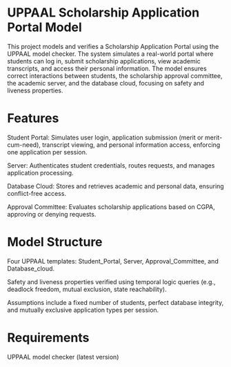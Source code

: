 # UPPAAL Scholarship Application Portal Model
This project models and verifies a Scholarship Application Portal using the UPPAAL model checker. The system simulates a real-world portal where students can log in, submit scholarship applications, view academic transcripts, and access their personal information. The model ensures correct interactions between students, the scholarship approval committee, the academic server, and the database cloud, focusing on safety and liveness properties.

# Features
Student Portal: Simulates user login, application submission (merit or merit-cum-need), transcript viewing, and personal information access, enforcing one application per session.

Server: Authenticates student credentials, routes requests, and manages application processing.

Database Cloud: Stores and retrieves academic and personal data, ensuring conflict-free access.

Approval Committee: Evaluates scholarship applications based on CGPA, approving or denying requests.

# Model Structure
Four UPPAAL templates: Student_Portal, Server, Approval_Committee, and Database_cloud.

Safety and liveness properties verified using temporal logic queries (e.g., deadlock freedom, mutual exclusion, state reachability).

Assumptions include a fixed number of students, perfect database integrity, and mutually exclusive application types per session.

# Requirements
UPPAAL model checker (latest version)
